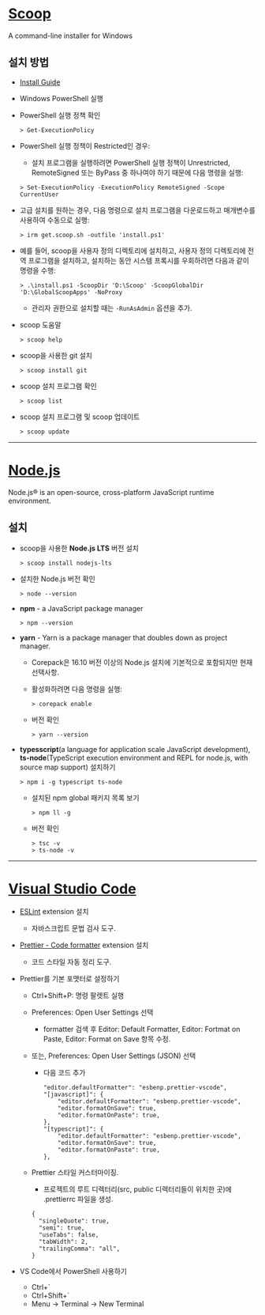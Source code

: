 # [Scoop](https://scoop.sh/)
A command-line installer for Windows

## 설치 방법
- [Install Guide](https://github.com/ScoopInstaller/Install#readme)
- Windows PowerShell 실행
- PowerShell 실행 정책 확인

  `> Get-ExecutionPolicy`

- PowerShell 실행 정책이 Restricted인 경우:
  - 설치 프로그램을 실행하려면 PowerShell 실행 정책이 Unrestricted, RemoteSigned 또는 ByPass 중 하나여야 하기 때문에 다음 명령을 실행:

  `> Set-ExecutionPolicy -ExecutionPolicy RemoteSigned -Scope CurrentUser`

- 고급 설치를 원하는 경우, 다음 명령으로 설치 프로그램을 다운로드하고 매개변수를 사용하여 수동으로 실행:

  `> irm get.scoop.sh -outfile 'install.ps1'`

- 예를 들어, scoop을 사용자 정의 디렉토리에 설치하고, 사용자 정의 디렉토리에 전역 프로그램을 설치하고, 설치하는 동안 시스템 프록시를 우회하려면 다음과 같이 명령을 수행:

  `> .\install.ps1 -ScoopDir 'D:\Scoop' -ScoopGlobalDir 'D:\GlobalScoopApps' -NoProxy`
  
  - 관리자 권한으로 설치할 때는 `-RunAsAdmin` 옵션을 추가.

- scoop 도움말

  `> scoop help`

- scoop을 사용한 git 설치

  `> scoop install git`

- scoop 설치 프로그램 확인

  `> scoop list`

- scoop 설치 프로그램 및 scoop 업데이트

  `> scoop update`

---

# [Node.js](https://nodejs.org/)
Node.js® is an open-source, cross-platform JavaScript runtime environment.

## 설치
- scoop을 사용한 **Node.js LTS** 버전 설치

  `> scoop install nodejs-lts`

- 설치한 Node.js 버전 확인

  `> node --version`

- **npm** - a JavaScript package manager

  `> npm --version`

- **yarn** - Yarn is a package manager that doubles down as project manager.
  - Corepack은 16.10 버전 이상의 Node.js 설치에 기본적으로 포함되지만 현재 선택사항.
  - 활성화하려면 다음 명령을 실행:

    `> corepack enable`

  - 버전 확인

    `> yarn --version`

- **typesscript**(a language for application scale JavaScript development), **ts-node**(TypeScript execution environment and REPL for node.js, with source map support) 설치하기

  `> npm i -g typescript ts-node`
  
  - 설치된 npm global 패키지 목록 보기

    `> npm ll -g`

  - 버전 확인
    ```
    > tsc -v
    > ts-node -v
    ```

---

# [Visual Studio Code](https://code.visualstudio.com/)

- [ESLint](https://marketplace.visualstudio.com/items?itemName=dbaeumer.vscode-eslint) extension 설치
  - 자바스크립트 문법 검사 도구.
- [Prettier - Code formatter](https://marketplace.visualstudio.com/items?itemName=esbenp.prettier-vscode) extension 설치
  - 코드 스타일 자동 정리 도구.
- Prettier를 기본 포맷터로 설정하기
  - Ctrl+Shift+P: 명령 팔렛트 실행
  - Preferences: Open User Settings 선택
    - formatter 검색 후 Editor: Default Formatter, Editor: Fortmat on Paste, Editor: Format on Save 항목 수정.
  - 또는, Preferences: Open User Settings (JSON) 선택
    - 다음 코드 추가

      ```
      "editor.defaultFormatter": "esbenp.prettier-vscode",
      "[javascript]": {
          "editor.defaultFormatter": "esbenp.prettier-vscode",
          "editor.formatOnSave": true,
          "editor.formatOnPaste": true,
      },
      "[typescript]": {
          "editor.defaultFormatter": "esbenp.prettier-vscode",
          "editor.formatOnSave": true,
          "editor.formatOnPaste": true,
      },
      ```

  - Prettier 스타일 커스터마이징.
    - 프로젝트의 루트 디렉터리(src, public 디렉터리들이 위치한 곳)에 .prettierrc 파일을 생성.

    ```
    {
      "singleQuote": true,
      "semi": true,
      "useTabs": false,
      "tabWidth": 2,
      "trailingComma": "all",
    }
    ```

- VS Code에서 PowerShell 사용하기
  - Ctrl+`
  - Ctrl+Shift+`
  - Menu -> Terminal -> New Terminal
